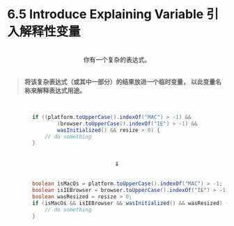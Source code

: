 # 6.5 Introduce Explaining Variable 引入解释性变量

<br>

<center>你有一个复杂的表达式。</center>

<br>

> **将该复杂表达式（或其中一部分）的结果放进一个临时变量，**
> **以此变量名称来解释表达式用途。**

<br>

```java
        if ((platform.toUpperCase().indexOf("MAC") > -1) &&
                (browser.toUpperCase().indexOf("IE") > -1) &&
                wasInitialized() && resize > 0) {
            // do something
        }
```

<br>

<center>⇓</center>

<br>

```java
        boolean isMacOs = platform.toUpperCase().indexOf("MAC") > -1;
        boolean isIEBrowser = browser.toUpperCase().indexOf("IE") > -1;
        boolean wasResized = resize > 0;
        if (isMacOs && isIEBrowser && wasInitialized() && wasResized) {
            // do something
        }
```

<br>


